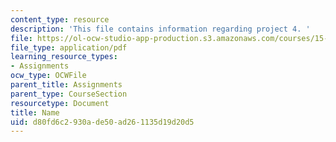 ```yaml
---
content_type: resource
description: 'This file contains information regarding project 4. '
file: https://ol-ocw-studio-app-production.s3.amazonaws.com/courses/15-783j-product-design-and-development-spring-2006/d80fd6c2930ade50ad261135d19d20d5_smp_dgn_prjpro4.pdf
file_type: application/pdf
learning_resource_types:
- Assignments
ocw_type: OCWFile
parent_title: Assignments
parent_type: CourseSection
resourcetype: Document
title: Name
uid: d80fd6c2-930a-de50-ad26-1135d19d20d5
---
```

